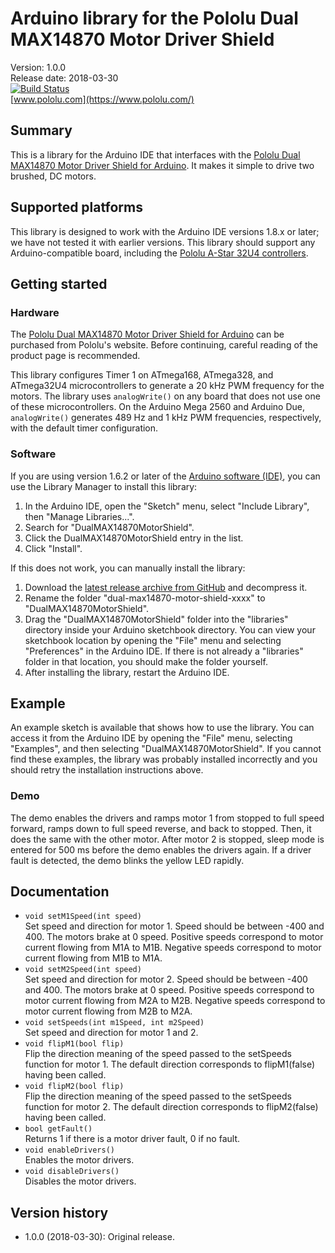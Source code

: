 # Arduino library for the Pololu Dual MAX14870 Motor Driver Shield

Version: 1.0.0 <br>
Release date: 2018-03-30 <br>
[![Build Status](https://travis-ci.org/pololu/dual-max14870-motor-shield.svg?branch=master)](https://travis-ci.org/pololu/dual-max14870-motor-shield) <br>
[www.pololu.com](https://www.pololu.com/)

## Summary

This is a library for the Arduino IDE that interfaces with the
[Pololu Dual MAX14870 Motor Driver Shield for Arduino](https://www.pololu.com/catalog/product/2519).
It makes it simple to drive two brushed, DC motors.

## Supported platforms

This library is designed to work with the Arduino IDE versions 1.8.x
or later; we have not tested it with earlier versions.  This library
should support any Arduino-compatible board, including the
[Pololu A-Star 32U4 controllers](https://www.pololu.com/category/149/a-star-programmable-controllers).

## Getting started

### Hardware

The
[Pololu Dual MAX14870 Motor Driver Shield for Arduino](https://www.pololu.com/catalog/product/2519)
can be purchased from Pololu's website. Before continuing, careful
reading of the product page is recommended.

This library configures Timer 1 on ATmega168, ATmega328, and ATmega32U4
microcontrollers to generate a 20 kHz PWM frequency for the motors. The
library uses `analogWrite()` on any board that does not use one of these
microcontrollers. On the Arduino Mega 2560 and Arduino Due, `analogWrite()`
generates 489 Hz and 1 kHz PWM frequencies, respectively, with the
default timer configuration.

### Software

If you are using version 1.6.2 or later of the
[Arduino software (IDE)](https://www.arduino.cc/en/Main/Software), you can use
the Library Manager to install this library:

1. In the Arduino IDE, open the "Sketch" menu, select "Include Library", then
   "Manage Libraries...".
2. Search for "DualMAX14870MotorShield".
3. Click the DualMAX14870MotorShield entry in the list.
4. Click "Install".

If this does not work, you can manually install the library:

1. Download the
   [latest release archive from GitHub](https://github.com/pololu/dual-max14870-motor-shield/releases)
   and decompress it.
2. Rename the folder "dual-max14870-motor-shield-xxxx" to "DualMAX14870MotorShield".
3. Drag the "DualMAX14870MotorShield" folder into the "libraries" directory
   inside your Arduino sketchbook directory. You can view your sketchbook
   location by opening the "File" menu and selecting "Preferences" in the
   Arduino IDE. If there is not already a "libraries" folder in that location,
   you should make the folder yourself.
4. After installing the library, restart the Arduino IDE.

## Example

An example sketch is available that shows how to use the library.  You
can access it from the Arduino IDE by opening the "File" menu,
selecting "Examples", and then selecting "DualMAX14870MotorShield".  If
you cannot find these examples, the library was probably installed
incorrectly and you should retry the installation instructions above.

### Demo

The demo enables the drivers and ramps motor 1 from stopped to full speed
forward, ramps down to full speed reverse, and back to stopped. Then, it does
the same with the other motor. After motor 2 is stopped, sleep mode is entered
for 500 ms before the demo enables the drivers again. If a driver fault is
detected, the demo blinks the yellow LED rapidly.

## Documentation

- `void setM1Speed(int speed)` <br> Set speed and direction for
  motor 1. Speed should be between -400 and 400. The motors brake at 0
  speed. Positive speeds correspond to motor current flowing from M1A
  to M1B. Negative speeds correspond to motor current flowing from M1B
  to M1A.
- `void setM2Speed(int speed)` <br> Set speed and direction for
  motor 2. Speed should be between -400 and 400. The motors brake at 0
  speed. Positive speeds correspond to motor current flowing from M2A
  to M2B. Negative speeds correspond to motor current flowing from M2B
  to M2A.
- `void setSpeeds(int m1Speed, int m2Speed)` <br> Set speed and
  direction for motor 1 and 2.
- `void flipM1(bool flip)` <br> Flip the direction meaning of the
  speed passed to the setSpeeds function for motor 1.  The default
  direction corresponds to flipM1(false) having been called.
- `void flipM2(bool flip)` <br> Flip the direction meaning of the
  speed passed to the setSpeeds function for motor 2.  The default
  direction corresponds to flipM2(false) having been called.
- `bool getFault()` <br> Returns 1 if there is a motor driver fault, 0 if no
  fault.
- `void enableDrivers()` <br> Enables the motor drivers.
- `void disableDrivers()` <br> Disables the motor drivers.
    
## Version history

* 1.0.0 (2018-03-30): Original release.

